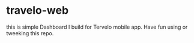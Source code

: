 # travelo-web

this is simple Dashboard I build for Tervelo mobile app.
Have fun using or tweeking this repo.
